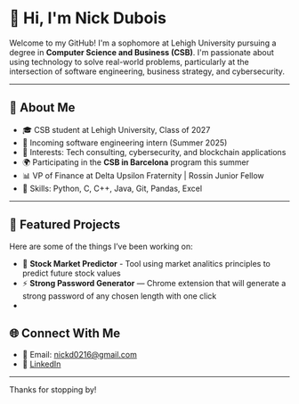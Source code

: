# 👋 Hi, I'm Nick Dubois

Welcome to my GitHub! I'm a sophomore at Lehigh University pursuing a degree in **Computer Science and Business (CSB)**. I'm passionate about using technology to solve real-world problems, particularly at the intersection of software engineering, business strategy, and cybersecurity.

---

## 🚀 About Me

- 🎓 CSB student at Lehigh University, Class of 2027
- 💼 Incoming software engineering intern (Summer 2025)
- 🧠 Interests: Tech consulting, cybersecurity, and blockchain applications
- 🌍 Participating in the **CSB in Barcelona** program this summer
- 📊 VP of Finance at Delta Upsilon Fraternity | Rossin Junior Fellow
- 🧰 Skills: Python, C, C++, Java, Git, Pandas, Excel

---

## 📂 Featured Projects

Here are some of the things I’ve been working on:

- 🔐 **Stock Market Predictor** - Tool using market analitics principles to predict future stock values
- ⚡ **Strong Password Generator** — Chrome extension that will generate a strong password of any chosen length with one click
- 
## 🌐 Connect With Me

- 📧 Email: [nickd0216@gmail.com](mailto:nickd0216@gmail.com)
- 💼 [LinkedIn](linkedin.com/in/nickjdubois)

---

Thanks for stopping by!
